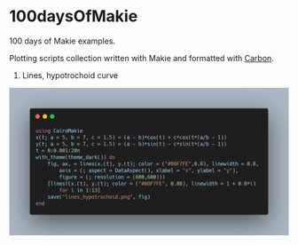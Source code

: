 # 100daysOfMakie
100 days of Makie examples.

Plotting scripts collection written with Makie and formatted with [Carbon](https://carbon.now.sh).

1. Lines, hypotrochoid curve
<p align="center"><a href="./src/lines_hypotrochoid.jl"> <img src="./img/lines_hypotrochoid_code.png"></a></p>
